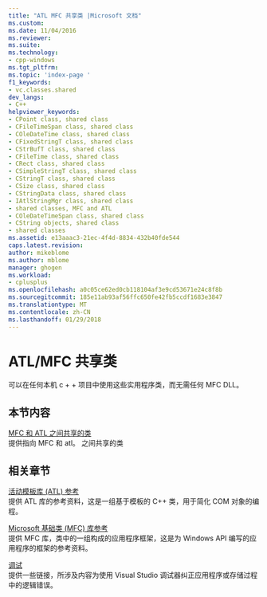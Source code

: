 ```yaml
---
title: "ATL MFC 共享类 |Microsoft 文档"
ms.custom: 
ms.date: 11/04/2016
ms.reviewer: 
ms.suite: 
ms.technology:
- cpp-windows
ms.tgt_pltfrm: 
ms.topic: 'index-page '
f1_keywords:
- vc.classes.shared
dev_langs:
- C++
helpviewer_keywords:
- CPoint class, shared class
- CFileTimeSpan class, shared class
- COleDateTime class, shared class
- CFixedStringT class, shared class
- CStrBufT class, shared class
- CFileTime class, shared class
- CRect class, shared class
- CSimpleStringT class, shared class
- CStringT class, shared class
- CSize class, shared class
- CStringData class, shared class
- IAtlStringMgr class, shared class
- shared classes, MFC and ATL
- COleDateTimeSpan class, shared class
- CString objects, shared class
- shared classes
ms.assetid: e13aaac3-21ec-4f4d-8834-432b40fde544
caps.latest.revision: 
author: mikeblome
ms.author: mblome
manager: ghogen
ms.workload:
- cplusplus
ms.openlocfilehash: a0c05ce62ed0cb118104af3e9cd53671e24c8f8b
ms.sourcegitcommit: 185e11ab93af56ffc650fe42fb5ccdf1683e3847
ms.translationtype: MT
ms.contentlocale: zh-CN
ms.lasthandoff: 01/29/2018
---
```

# <a name="atlmfc-shared-classes"></a>ATL/MFC 共享类
可以在任何本机 c + + 项目中使用这些实用程序类，而无需任何 MFC DLL。  
  
## <a name="in-this-section"></a>本节内容  
 [MFC 和 ATL 之间共享的类](../atl-mfc-shared/reference/classes-shared-by-mfc-and-atl.md)  
 提供指向 MFC 和 atl。 之间共享的类  
  
## <a name="related-sections"></a>相关章节  
 [活动模板库 (ATL) 参考](../atl/atl-com-desktop-components.md)  
 提供 ATL 库的参考资料，这是一组基于模板的 C++ 类，用于简化 COM 对象的编程。  
  
 [Microsoft 基础类 (MFC) 库参考](../mfc/mfc-desktop-applications.md)  
 提供 MFC 库，类中的一组构成的应用程序框架，这是为 Windows API 编写的应用程序的框架的参考资料。  
  
 [调试](/visualstudio/debugger/debugging-in-visual-studio)  
 提供一些链接，所涉及内容为使用 Visual Studio 调试器纠正应用程序或存储过程中的逻辑错误。
